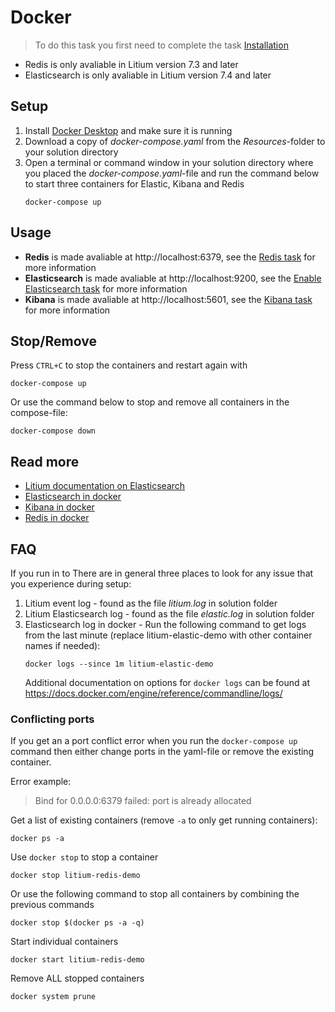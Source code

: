 # Docker

> To do this task you first need to complete the task [Installation](../Installation) 

* Redis is only avaliable in Litium version 7.3 and later
* Elasticsearch is only avaliable in Litium version 7.4 and later

## Setup

1. Install [Docker Desktop](https://docs.docker.com/docker-for-windows/install/) and make sure it is running
1. Download a copy of _docker-compose.yaml_ from the _Resources_-folder to your solution directory
1. Open a terminal or command window in your solution directory where you placed the _docker-compose.yaml_-file and run the command below to start three containers for Elastic, Kibana and Redis
    ```console
    docker-compose up
    ```

## Usage

* **Redis** is made avaliable at http://localhost:6379, see the [Redis task](../Redis) for more information
* **Elasticsearch** is made avaliable at http://localhost:9200, see the [Enable Elasticsearch task](../Enable%20Elasticsearch) for more information
* **Kibana** is made avaliable at http://localhost:5601, see the [Kibana task](../Redis) for more information

## Stop/Remove

Press `CTRL+C` to stop the containers and restart again with 
```console
docker-compose up
```

Or use the command below to stop and remove all containers in the compose-file:
```console
docker-compose down
```

## Read more

* [Litium documentation on Elasticsearch](https://docs.litium.com/documentation/architecture/search/elasticsearch/setup-and-configure-elasticsearch)
* [Elasticsearch in docker](https://www.elastic.co/guide/en/elasticsearch/reference/7.5/docker.html)
* [Kibana in docker](https://www.elastic.co/guide/en/kibana/current/docker.html)
* [Redis in docker](https://docs.microsoft.com/en-us/archive/blogs/uk_faculty_connection/containers-redis-running-redis-on-windows-with-docker)

## FAQ

If you run in to There are in general three places to look for any issue that you experience during setup:

1. Litium event log - found as the file _litium.log_ in solution folder
1. Litium Elasticsearch log - found as the file _elastic.log_ in solution folder
1. Elasticsearch log in docker - Run the following command to get logs from the last minute (replace litium-elastic-demo with other container names if needed):
    ```console
    docker logs --since 1m litium-elastic-demo
    ```
    Additional documentation on options for `docker logs` can be found at https://docs.docker.com/engine/reference/commandline/logs/

### Conflicting ports

If you get an a port conflict error when you run the `docker-compose up` command then either change ports in the yaml-file or remove the existing container.

Error example:
> Bind for 0.0.0.0:6379 failed: port is already allocated

Get a list of existing containers (remove `-a` to only get running containers):
```console
docker ps -a
```

Use `docker stop` to stop a container
```console
docker stop litium-redis-demo
```

Or use the following command to stop all containers by combining the previous commands
```console
docker stop $(docker ps -a -q)
``` 

Start individual containers
```console
docker start litium-redis-demo
```

Remove ALL stopped containers
```console
docker system prune
```